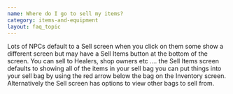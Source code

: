 ```yaml
---
name: Where do I go to sell my items?
category: items-and-equipment
layout: faq_topic
---
```

Lots of NPCs default to a Sell screen when you click on them some show a different screen but may have a Sell Items button at the bottom of the screen. You can sell to Healers, shop owners etc .... the Sell Items screen defaults to showing all of the items in your sell bag you can put things into your sell bag by using the red arrow below the bag on the Inventory screen. Alternatively the Sell screen has options to view other bags to sell from.